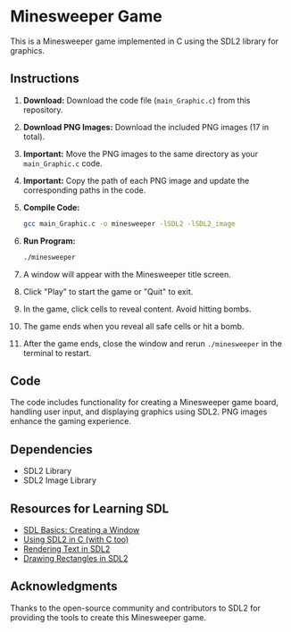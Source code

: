 # Minesweeper Game

This is a Minesweeper game implemented in C using the SDL2 library for graphics.

## Instructions

1. **Download:** Download the code file (`main_Graphic.c`) from this repository.

2. **Download PNG Images:** Download the included PNG images (17 in total).

3. **Important:** Move the PNG images to the same directory as your `main_Graphic.c` code.

4. **Important:** Copy the path of each PNG image and update the corresponding paths in the code.

5. **Compile Code:**
    ```bash
    gcc main_Graphic.c -o minesweeper -lSDL2 -lSDL2_image
    ```

6. **Run Program:**
    ```bash
    ./minesweeper
    ```

7. A window will appear with the Minesweeper title screen.

8. Click "Play" to start the game or "Quit" to exit.

9. In the game, click cells to reveal content. Avoid hitting bombs.

10. The game ends when you reveal all safe cells or hit a bomb.

11. After the game ends, close the window and rerun `./minesweeper` in the terminal to restart.

## Code

The code includes functionality for creating a Minesweeper game board, handling user input, and displaying graphics using SDL2. PNG images enhance the gaming experience.

## Dependencies

- SDL2 Library
- SDL2 Image Library

## Resources for Learning SDL

- [SDL Basics: Creating a Window](https://en.wikibooks.org/wiki/SDL_(Simple_DirectMedia_Layer)/Basics/Creating_a_window)
- [Using SDL2 in C (with C too)](https://dev.to/noah11012/using-sdl2-in-c-and-with-c-too-1l72)
- [Rendering Text in SDL2](https://stackoverflow.com/questions/22886500/how-to-render-text-in-sdl2)
- [Drawing Rectangles in SDL2](https://dev.to/noah11012/using-sdl2-drawing-rectangles-3hc2)

## Acknowledgments

Thanks to the open-source community and contributors to SDL2 for providing the tools to create this Minesweeper game.
